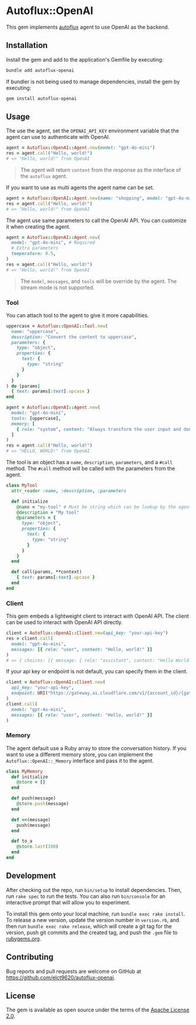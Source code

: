Autoflux::OpenAI
===

This gem implements [autoflux](https://github.com/elct9620/autoflux) agent to use OpenAI as the backend.

## Installation

Install the gem and add to the application's Gemfile by executing:

```bash
bundle add autoflux-openai
```

If bundler is not being used to manage dependencies, install the gem by executing:

```bash
gem install autoflux-openai
```

## Usage

The use the agent, set the `OPENAI_API_KEY` environment variable that the agent can use to authenticate with OpenAI.

```ruby
agent = Autoflux::OpenAI::Agent.new(model: "gpt-4o-mini")
res = agent.call("Hello, world!")
# => "Hello, world!" from OpenAI
```

> The agent will return `content` from the response as the interface of the `autoflux` agent.

If you want to use as multi agents the agent name can be set.

```ruby
agent = Autoflux::OpenAI::Agent.new(name: "shopping", model: "gpt-4o-mini")
res = agent.call("Hello, world!")
# => "Hello, world!" from OpenAI
```

The agent use same parameters to call the OpenAI API. You can customize it when creating the agent.

```ruby
agent = Autoflux::OpenAI::Agent.new(
  model: "gpt-4o-mini", # Required
  # Extra parameters
  temperature: 0.5,
)
res = agent.call("Hello, world!")
# => "Hello, world!" from OpenAI
```

> The `model`, `messages`, and `tools` will be override by the agent. The stream mode is not supported.

### Tool

You can attach tool to the agent to give it more capabilities.

```ruby
uppercase = Autoflux::OpenAI::Tool.new(
  name: "uppercase",
  description: "Convert the content to uppercase",
  parameters: {
    type: "object",
    properties: {
      text: {
        type: "string"
      }
    }
  }
) do |params|
  { text: params[:text].upcase }
end

agent = Autoflux::OpenAI::Agent.new(
  model: "gpt-4o-mini",
  tools: [uppercase],
  memory: [
    { role: "system", content: "Always transform the user input and don't do anything else." }
  ]
)
res = agent.call("Hello, world!")
# => "HELLO, WORLD!" from OpenAI
```

The tool is an object has a `name`, `description`, `parameters`, and a `#call` method. The `#call` method will be called with the parameters from the agent.

```ruby
class MyTool
  attr_reader :name, :description, :parameters

  def initialize
    @name = "my-tool" # Must be string which can be lookup by the agent
    @description = "My tool"
    @parameters = {
      type: "object",
      properties: {
        text: {
          type: "string"
        }
      }
    }
  end

  def call(params, **context)
    { text: params[:text].upcase }
  end
end
```

### Client

This gem embeds a lightweight client to interact with OpenAI API. The client can be used to interact with OpenAI API directly.

```ruby
client = Autoflux::OpenAI::Client.new(api_key: "your-api-key")
res = client.call(
  model: "gpt-4o-mini",
  messages: [{ role: "user", content: "Hello, world!" }]
)
# => { choices: [{ message: { role: "assistant", content: "Hello World!" }}] }
```

If your api key or endpoint is not default, you can specify them in the client.

```ruby
client = Autoflux::OpenAI::Client.new(
  api_key: "your-api-key",
  endpoint: URI("https://gateway.ai.cloudflare.com/v1/{account_id}/{gateway_id}/openai")
)
client.call(
  model: "gpt-4o-mini",
  messages: [{ role: "user", content: "Hello, world!" }]
)
```

### Memory

The agent default use a Ruby array to store the conversation history. If you want to use a different memory store, you can implement the `Autoflux::OpenAI::_Memory` interface and pass it to the agent.

```ruby
class MyMemory
  def initialize
    @store = []
  end

  def push(message)
    @store.push(message)
  end

  def <<(message)
    push(message)
  end

  def to_a
    @store.last(100)
  end
end
```

## Development

After checking out the repo, run `bin/setup` to install dependencies. Then, run `rake spec` to run the tests. You can also run `bin/console` for an interactive prompt that will allow you to experiment.

To install this gem onto your local machine, run `bundle exec rake install`. To release a new version, update the version number in `version.rb`, and then run `bundle exec rake release`, which will create a git tag for the version, push git commits and the created tag, and push the `.gem` file to [rubygems.org](https://rubygems.org).

## Contributing

Bug reports and pull requests are welcome on GitHub at https://github.com/elct9620/autoflux-openai.

## License

The gem is available as open source under the terms of the [Apache License 2.0](https://opensource.org/licenses/Apache-2.0).
